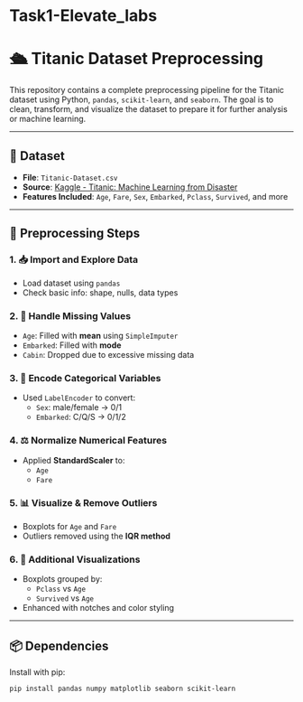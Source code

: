 # Task1-Elevate_labs
# 🛳️ Titanic Dataset Preprocessing

This repository contains a complete preprocessing pipeline for the Titanic dataset using Python, `pandas`, `scikit-learn`, and `seaborn`. The goal is to clean, transform, and visualize the dataset to prepare it for further analysis or machine learning.

---

## 📂 Dataset

- **File**: `Titanic-Dataset.csv`
- **Source**: [Kaggle - Titanic: Machine Learning from Disaster](https://www.kaggle.com/datasets/yasserh/titanic-dataset)
- **Features Included**: `Age`, `Fare`, `Sex`, `Embarked`, `Pclass`, `Survived`, and more

---

## 🔧 Preprocessing Steps

### 1. 📥 Import and Explore Data
- Load dataset using `pandas`
- Check basic info: shape, nulls, data types

### 2. 🧹 Handle Missing Values
- `Age`: Filled with **mean** using `SimpleImputer`
- `Embarked`: Filled with **mode**
- `Cabin`: Dropped due to excessive missing data

### 3. 🔢 Encode Categorical Variables
- Used `LabelEncoder` to convert:
  - `Sex`: male/female → 0/1
  - `Embarked`: C/Q/S → 0/1/2

### 4. ⚖️ Normalize Numerical Features
- Applied **StandardScaler** to:
  - `Age`
  - `Fare`

### 5. 📊 Visualize & Remove Outliers
- Boxplots for `Age` and `Fare`
- Outliers removed using the **IQR method**

### 6. 🧪 Additional Visualizations
- Boxplots grouped by:
  - `Pclass` vs `Age`
  - `Survived` vs `Age`
- Enhanced with notches and color styling

---

## 📦 Dependencies

Install with pip:

```bash
pip install pandas numpy matplotlib seaborn scikit-learn
